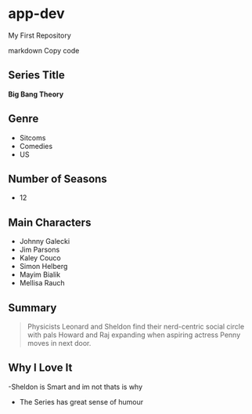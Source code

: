 # app-dev
My First Repository

markdown
Copy code
## Series Title
**Big Bang Theory**

## Genre
- Sitcoms
- Comedies
- US

## Number of Seasons
- 12

## Main Characters
- Johnny Galecki
- Jim Parsons
- Kaley Couco
- Simon Helberg
- Mayim Bialik
- Mellisa Rauch

## Summary
> Physicists Leonard and Sheldon find their nerd-centric social circle with pals Howard and Raj expanding when aspiring actress Penny moves in next door.

## Why I Love It
-Sheldon is Smart and im not thats is why
- The Series has great sense of humour
